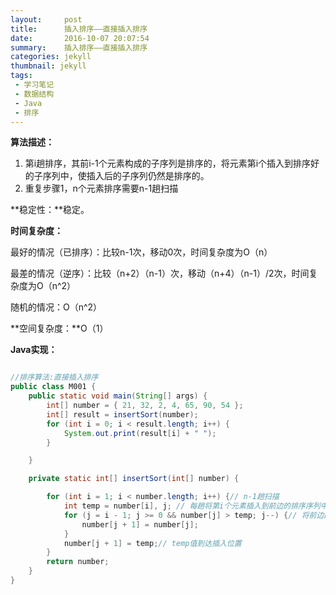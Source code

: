 ```yaml
---
layout:     post
title:      插入排序——直接插入排序
date:       2016-10-07 20:07:54
summary:    插入排序——直接插入排序
categories: jekyll
thumbnail: jekyll
tags:
 - 学习笔记
 - 数据结构
 - Java
 - 排序
---
```



**算法描述：**

1. 第i趟排序，其前i-1个元素构成的子序列是排序的，将元素第i个插入到排序好的子序列中，使插入后的子序列仍然是排序的。
2. 重复步骤1，n个元素排序需要n-1趟扫描

**稳定性：**稳定。

**时间复杂度：**

最好的情况（已排序）：比较n-1次，移动0次，时间复杂度为O（n）

最差的情况（逆序）：比较（n+2）（n-1）次，移动（n+4）（n-1）/2次，时间复杂度为O（n^2）

随机的情况：O（n^2）

**空间复杂度：**O（1）

**Java实现：**

```java

//排序算法:直接插入排序
public class M001 {
	public static void main(String[] args) {
		int[] number = { 21, 32, 2, 4, 65, 90, 54 };
		int[] result = insertSort(number);
		for (int i = 0; i < result.length; i++) {
			System.out.print(result[i] + " ");
		}

	}

	private static int[] insertSort(int[] number) {

		for (int i = 1; i < number.length; i++) {// n-1趟扫描
			int temp = number[i], j; // 每趟将第i个元素插入到前边的排序序列中
			for (j = i - 1; j >= 0 && number[j] > temp; j--) {// 将前边的较大的往后移
				number[j + 1] = number[j];
			}
			number[j + 1] = temp;// temp值到达插入位置
		}
		return number;
	}
}


```


